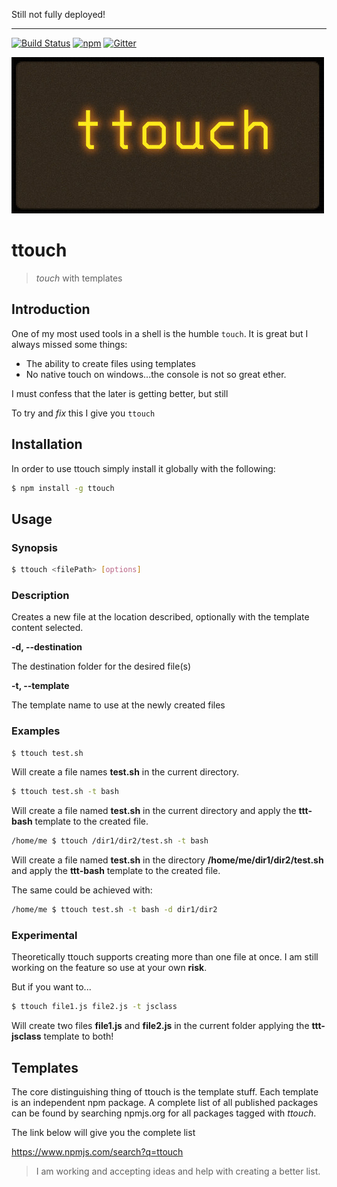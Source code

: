 Still not fully deployed!

___
[![Build Status](https://travis-ci.org/dejanfajfar/ttouch.svg?branch=release)](https://travis-ci.org/dejanfajfar/ttouch)
[![npm](https://img.shields.io/npm/v/ttouch.svg)](https://www.npmjs.com/package/ttouch)
[![Gitter](https://img.shields.io/gitter/room/dejanfajfar/ttouch.svg)](https://gitter.im/dejanfajfar/ttouch)

![](https://raw.githubusercontent.com/dejanfajfar/ttouch/master/misc/header_image.jpg)
# ttouch

> *touch* with templates

## Introduction

One of my most used tools in a shell is the humble ```touch```. It is great but I always missed some things:

* The ability to create files using templates
* No native touch on windows...the console is not so great ether.

I must confess that the later is getting better, but still

To try and _fix_ this I give you ```ttouch```

## Installation

In order to use ttouch simply install it globally with the following:

```bash
$ npm install -g ttouch
```

## Usage

### Synopsis

```bash
$ ttouch <filePath> [options]
```

### Description

Creates a new file at the location described, optionally with the template content selected.

**-d, --destination**

The destination folder for the desired file(s)

**-t, --template**
	
The template name to use at the newly created files

### Examples

```bash
$ ttouch test.sh
```

Will create a file names **test.sh** in the current directory.

```bash
$ ttouch test.sh -t bash
```

Will create a file named **test.sh** in the current directory and apply the **ttt-bash** template to the created file.

```bash
/home/me $ ttouch /dir1/dir2/test.sh -t bash
```

Will create a file named **test.sh** in the directory **/home/me/dir1/dir2/test.sh** and apply the **ttt-bash** template to the created file.

The same could be achieved with:

```bash
/home/me $ ttouch test.sh -t bash -d dir1/dir2
```

### Experimental

Theoretically ttouch supports creating more than one file at once. I am still working on the feature so use at your own **risk**.

But if you want to...

```bash
$ ttouch file1.js file2.js -t jsclass
```

Will create two files **file1.js** and **file2.js** in the current folder applying the **ttt-jsclass** template to both!

## Templates

The core distinguishing thing of ttouch is the template stuff. Each template is an independent npm package. 
A complete list of all published packages can be found by searching npmjs.org for all packages tagged with _ttouch_.

The link below will give you the complete list 

https://www.npmjs.com/search?q=ttouch

> I am working and accepting ideas and help with creating a better list.
